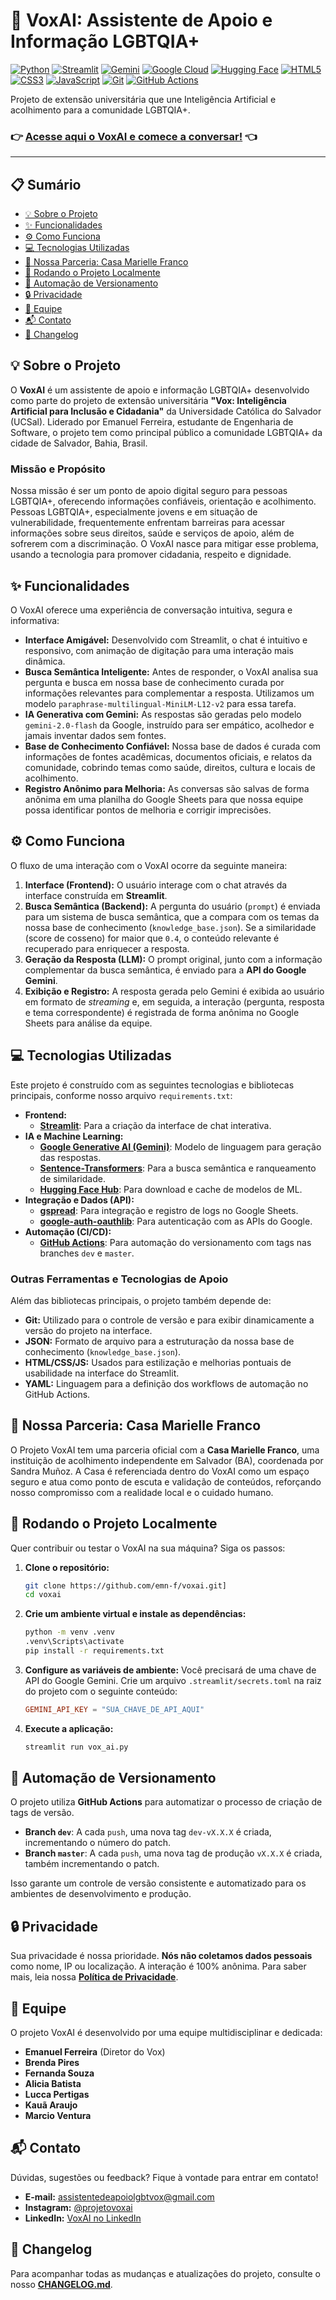 # 🌈 VoxAI: Assistente de Apoio e Informação LGBTQIA+

[![Python](https://img.shields.io/badge/Python-3776AB?style=flat-square&logo=python&logoColor=white)](https://www.python.org/)
[![Streamlit](https://img.shields.io/badge/Streamlit-FF4B4B?style=flat-square&logo=Streamlit&logoColor=white)](https://streamlit.io/)
[![Gemini](https://img.shields.io/badge/Gemini-8E75B8?style=flat-square&logo=google&logoColor=white)](https://ai.google.dev/)
[![Google Cloud](https://img.shields.io/badge/Google_Cloud-4285F4?style=flat-square&logo=googlecloud&logoColor=white)](https://cloud.google.com/)
[![Hugging Face](https://img.shields.io/badge/Hugging%20Face-FFD21E?style=flat-square&logo=huggingface&logoColor=black)](https://huggingface.co/)
[![HTML5](https://img.shields.io/badge/HTML5-E34F26?style=flat-square&logo=html5&logoColor=white)](https://developer.mozilla.org/en-US/docs/Web/Guide/HTML/HTML5)
[![CSS3](https://img.shields.io/badge/CSS3-1572B6?style=flat-square&logo=css3&logoColor=white)](https://developer.mozilla.org/en-US/docs/Web/CSS)
[![JavaScript](https://img.shields.io/badge/JavaScript-F7DF1E?style=flat-square&logo=javascript&logoColor=black)](https://developer.mozilla.org/en-US/docs/Web/JavaScript)
[![Git](https://img.shields.io/badge/GIT-E44C30?style=flat-square&logo=git&logoColor=white)](https://git-scm.com/)
[![GitHub Actions](https://img.shields.io/badge/GitHub_Actions-2088FF?style=flat-square&logo=github-actions&logoColor=white)](https://docs.github.com/en/actions)


Projeto de extensão universitária que une Inteligência Artificial e acolhimento para a comunidade LGBTQIA+.

### 👉 [**Acesse aqui o VoxAI e comece a conversar!**](https://assistentevox.streamlit.app/) 👈

---

## 📋 Sumário
* [💡 Sobre o Projeto](#-sobre-o-projeto)
* [✨ Funcionalidades](#-funcionalidades)
* [⚙️ Como Funciona](#️-como-funciona)
* [💻 Tecnologias Utilizadas](#-tecnologias-utilizadas)
* [🤝 Nossa Parceria: Casa Marielle Franco](#-nossa-parceria-casa-marielle-franco)
* [🚀 Rodando o Projeto Localmente](#-rodando-o-projeto-localmente)
* [🤖 Automação de Versionamento](#-automação-de-versionamento)
* [🔒 Privacidade](#-privacidade)
* [👥 Equipe](#-equipe)
* [📬 Contato](#-contato)
* [📝 Changelog](#-changelog)

## 💡 Sobre o Projeto
O **VoxAI** é um assistente de apoio e informação LGBTQIA+ desenvolvido como parte do projeto de extensão universitária **"Vox: Inteligência Artificial para Inclusão e Cidadania"** da Universidade Católica do Salvador (UCSal). Liderado por Emanuel Ferreira, estudante de Engenharia de Software, o projeto tem como principal público a comunidade LGBTQIA+ da cidade de Salvador, Bahia, Brasil.

### Missão e Propósito
Nossa missão é ser um ponto de apoio digital seguro para pessoas LGBTQIA+, oferecendo informações confiáveis, orientação e acolhimento. Pessoas LGBTQIA+, especialmente jovens e em situação de vulnerabilidade, frequentemente enfrentam barreiras para acessar informações sobre seus direitos, saúde e serviços de apoio, além de sofrerem com a discriminação. O VoxAI nasce para mitigar esse problema, usando a tecnologia para promover cidadania, respeito e dignidade.

## ✨ Funcionalidades

O VoxAI oferece uma experiência de conversação intuitiva, segura e informativa:

* **Interface Amigável:** Desenvolvido com Streamlit, o chat é intuitivo e responsivo, com animação de digitação para uma interação mais dinâmica.
* **Busca Semântica Inteligente:** Antes de responder, o VoxAI analisa sua pergunta e busca em nossa base de conhecimento curada por informações relevantes para complementar a resposta. Utilizamos um modelo `paraphrase-multilingual-MiniLM-L12-v2` para essa tarefa.
* **IA Generativa com Gemini:** As respostas são geradas pelo modelo `gemini-2.0-flash` da Google, instruído para ser empático, acolhedor e jamais inventar dados sem fontes.
* **Base de Conhecimento Confiável:** Nossa base de dados é curada com informações de fontes acadêmicas, documentos oficiais, e relatos da comunidade, cobrindo temas como saúde, direitos, cultura e locais de acolhimento.
* **Registro Anônimo para Melhoria:** As conversas são salvas de forma anônima em uma planilha do Google Sheets para que nossa equipe possa identificar pontos de melhoria e corrigir imprecisões.

## ⚙️ Como Funciona

O fluxo de uma interação com o VoxAI ocorre da seguinte maneira:

1.  **Interface (Frontend):** O usuário interage com o chat através da interface construída em **Streamlit**.
2.  **Busca Semântica (Backend):** A pergunta do usuário (`prompt`) é enviada para um sistema de busca semântica, que a compara com os temas da nossa base de conhecimento (`knowledge_base.json`). Se a similaridade (score de cosseno) for maior que `0.4`, o conteúdo relevante é recuperado para enriquecer a resposta.
3.  **Geração da Resposta (LLM):** O prompt original, junto com a informação complementar da busca semântica, é enviado para a **API do Google Gemini**.
4.  **Exibição e Registro:** A resposta gerada pelo Gemini é exibida ao usuário em formato de *streaming* e, em seguida, a interação (pergunta, resposta e tema correspondente) é registrada de forma anônima no Google Sheets para análise da equipe.

## 💻 Tecnologias Utilizadas

Este projeto é construído com as seguintes tecnologias e bibliotecas principais, conforme nosso arquivo `requirements.txt`:

* **Frontend:**
    * [**Streamlit**](https://streamlit.io/): Para a criação da interface de chat interativa.
* **IA e Machine Learning:**
    * [**Google Generative AI (Gemini)**](https://ai.google.dev/): Modelo de linguagem para geração das respostas.
    * [**Sentence-Transformers**](https://www.sbert.net/): Para a busca semântica e ranqueamento de similaridade.
    * [**Hugging Face Hub**](https://huggingface.co/): Para download e cache de modelos de ML.
* **Integração e Dados (API):**
    * [**gspread**](https://docs.gspread.org/): Para integração e registro de logs no Google Sheets.
    * [**google-auth-oauthlib**](https://pypi.org/project/google-auth-oauthlib/): Para autenticação com as APIs do Google.
* **Automação (CI/CD):**
    * [**GitHub Actions**](https://github.com/features/actions): Para automação do versionamento com tags nas branches `dev` e `master`.


### Outras Ferramentas e Tecnologias de Apoio

Além das bibliotecas principais, o projeto também depende de:

* **Git:** Utilizado para o controle de versão e para exibir dinamicamente a versão do projeto na interface.
* **JSON:** Formato de arquivo para a estruturação da nossa base de conhecimento (`knowledge_base.json`).
* **HTML/CSS/JS:** Usados para estilização e melhorias pontuais de usabilidade na interface do Streamlit.
* **YAML:** Linguagem para a definição dos workflows de automação no GitHub Actions.

## 🤝 Nossa Parceria: Casa Marielle Franco

O Projeto VoxAI tem uma parceria oficial com a **Casa Marielle Franco**, uma instituição de acolhimento independente em Salvador (BA), coordenada por Sandra Muñoz. A Casa é referenciada dentro do VoxAI como um espaço seguro e atua como ponto de escuta e validação de conteúdos, reforçando nosso compromisso com a realidade local e o cuidado humano.

## 🚀 Rodando o Projeto Localmente

Quer contribuir ou testar o VoxAI na sua máquina? Siga os passos:

1.  **Clone o repositório:**
    ```bash
    git clone https://github.com/emn-f/voxai.git]
    cd voxai
    ```

2.  **Crie um ambiente virtual e instale as dependências:**
    ```bash
    python -m venv .venv
    .venv\Scripts\activate
    pip install -r requirements.txt
    ```

3.  **Configure as variáveis de ambiente:**
    Você precisará de uma chave de API do Google Gemini. Crie um arquivo `.streamlit/secrets.toml` na raiz do projeto com o seguinte conteúdo:
    ```toml
    GEMINI_API_KEY = "SUA_CHAVE_DE_API_AQUI"
    ```
4.  **Execute a aplicação:**
    ```bash
    streamlit run vox_ai.py
    ```

## 🤖 Automação de Versionamento

O projeto utiliza **GitHub Actions** para automatizar o processo de criação de tags de versão.
* **Branch `dev`**: A cada `push`, uma nova tag `dev-vX.X.X` é criada, incrementando o número do patch.
* **Branch `master`**: A cada `push`, uma nova tag de produção `vX.X.X` é criada, também incrementando o patch.

Isso garante um controle de versão consistente e automatizado para os ambientes de desenvolvimento e produção.

## 🔒 Privacidade

Sua privacidade é nossa prioridade. **Nós não coletamos dados pessoais** como nome, IP ou localização. A interação é 100% anônima. Para saber mais, leia nossa [**Política de Privacidade**](PRIVACY_POLICY.md).

## 👥 Equipe
O projeto VoxAI é desenvolvido por uma equipe multidisciplinar e dedicada:

* **Emanuel Ferreira** (Diretor do Vox)
* **Brenda Pires**
* **Fernanda Souza**
* **Alicia Batista**
* **Lucca Pertigas**
* **Kauã Araujo**
* **Marcio Ventura**

## 📬 Contato

Dúvidas, sugestões ou feedback? Fique à vontade para entrar em contato!

* **E-mail:** [assistentedeapoiolgbtvox@gmail.com](mailto:assistentedeapoiolgbtvox@gmail.com)
* **Instagram:** [@projetovoxai](https://www.instagram.com/projetovoxai/)
* **LinkedIn:** [VoxAI no LinkedIn](https://www.linkedin.com/company/assistentevox/)

## 📝 Changelog

Para acompanhar todas as mudanças e atualizações do projeto, consulte o nosso [**CHANGELOG.md**](CHANGELOG.md).